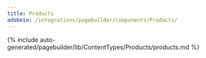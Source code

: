 ```yaml
---
title: Products
adobeio: /integrations/pagebuilder/components/Products/
---
```


<!--
The reference doc content is generated automatically from the source code.
To update this section, update the doc blocks in the source code
-->

{% include auto-generated/pagebuilder/lib/ContentTypes/Products/products.md %}

